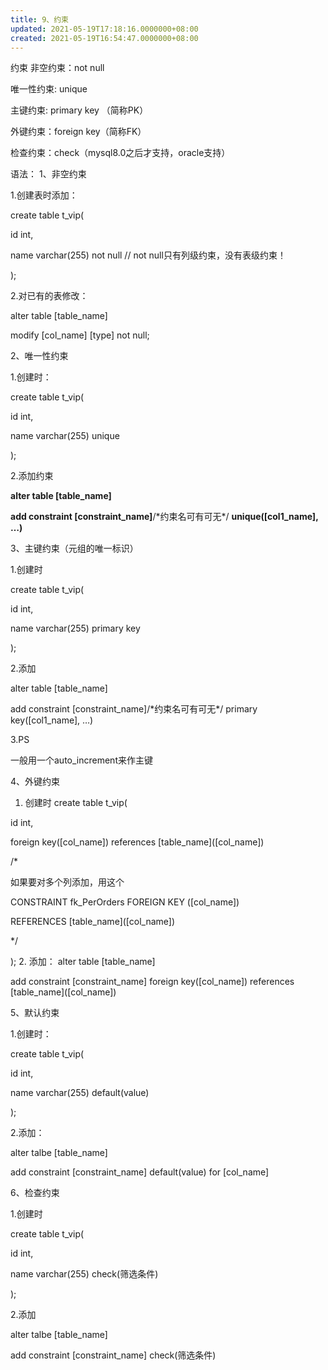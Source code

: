 ```yaml
---
title: 9、约束
updated: 2021-05-19T17:18:16.0000000+08:00
created: 2021-05-19T16:54:47.0000000+08:00
---
```


约束
非空约束：not null

唯一性约束: unique

主键约束: primary key （简称PK）

外键约束：foreign key（简称FK）

检查约束：check（mysql8.0之后才支持，oracle支持）

语法：
1、非空约束

1.创建表时添加：

create table t_vip(

id int,

name varchar(255) not null // not null只有列级约束，没有表级约束！

);

2.对已有的表修改：

alter table \[table_name\]

modify \[col_name\] \[type\] not null;

2、唯一性约束

1.创建时：

create table t_vip(

id int,

name varchar(255) unique

);

2.添加约束

**alter table \[table_name\]**

**add constraint \[constraint_name\]**/\*约束名可有可无\*/ **unique(\[col1_name\], …)**

3、主键约束（元组的唯一标识）

1.创建时

create table t_vip(

id int,

name varchar(255) primary key

);

2.添加

alter table \[table_name\]

add constraint \[constraint_name\]/\*约束名可有可无\*/ primary key(\[col1_name\], …)

3.PS

一般用一个auto_increment来作主键

4、外键约束
1.  创建时
create table t_vip(

id int,

foreign key(\[col_name\]) references \[table_name\](\[col_name\])

/\*

如果要对多个列添加，用这个

CONSTRAINT fk_PerOrders FOREIGN KEY (\[col_name\])

REFERENCES \[table_name\](\[col_name\])

\*/

);
2.  添加：
alter table \[table_name\]

add constraint \[constraint_name\] foreign key(\[col_name\]) references \[table_name\](\[col_name\])

5、默认约束

1.创建时：

create table t_vip(

id int,

name varchar(255) default(value)

);

2.添加：

alter talbe \[table_name\]

add constraint \[constraint_name\] default(value) for \[col_name\]

6、检查约束

1.创建时

create table t_vip(

id int,

name varchar(255) check(筛选条件)

);

2.添加

alter talbe \[table_name\]

add constraint \[constraint_name\] check(筛选条件)

